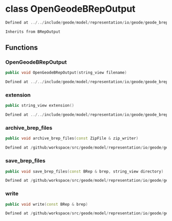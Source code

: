 # class OpenGeodeBRepOutput

```cpp
Defined at ../../include/geode/model/representation/io/geode/geode_brep_output.h#36
```

```cpp
Inherits from BRepOutput
```



## Functions

### OpenGeodeBRepOutput

```cpp
public void OpenGeodeBRepOutput(string_view filename)
```

```cpp
Defined at ../../include/geode/model/representation/io/geode/geode_brep_output.h#39
```

### extension

```cpp
public string_view extension()
```

```cpp
Defined at ../../include/geode/model/representation/io/geode/geode_brep_output.h#44
```

### archive_brep_files

```cpp
public void archive_brep_files(const ZipFile & zip_writer)
```

```cpp
Defined at /github/workspace/src/geode/model/representation/io/geode/geode_brep_output.cpp#35
```

### save_brep_files

```cpp
public void save_brep_files(const BRep & brep, string_view directory)
```

```cpp
Defined at /github/workspace/src/geode/model/representation/io/geode/geode_brep_output.cpp#45
```

### write

```cpp
public void write(const BRep & brep)
```

```cpp
Defined at /github/workspace/src/geode/model/representation/io/geode/geode_brep_output.cpp#69
```



